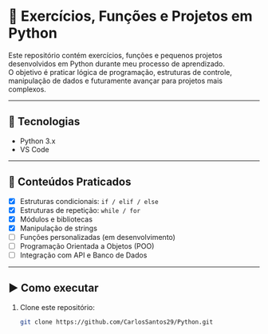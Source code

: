 # 🐍 Exercícios, Funções e Projetos em Python

Este repositório contém exercícios, funções e pequenos projetos desenvolvidos em Python durante meu processo de aprendizado.  
O objetivo é praticar lógica de programação, estruturas de controle, manipulação de dados e futuramente avançar para projetos mais complexos.

---

## 🚀 Tecnologias
- Python 3.x  
- VS Code  

---

## 📌 Conteúdos Praticados
- [x] Estruturas condicionais: `if / elif / else`  
- [x] Estruturas de repetição: `while / for`  
- [x] Módulos e bibliotecas  
- [x] Manipulação de strings  
- [ ] Funções personalizadas (em desenvolvimento)  
- [ ] Programação Orientada a Objetos (POO)  
- [ ] Integração com API e Banco de Dados  

---

## ▶️ Como executar
1. Clone este repositório:
   ```bash
   git clone https://github.com/CarlosSantos29/Python.git
